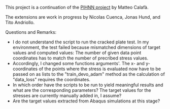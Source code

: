 This project is a continuation of the [PIHNN project](https://github.com/teocala/pihnn) by Matteo Calafà.

The extensions are work in progress by Nicolas Cuenca, Jonas Hund, and Tito Andriollo.

Questions and Remarks:
- I do not understand the script to run the cracked plate test. In my environment, the test failed because mismatched dimensions of target values and computed values: The number of given data point coordinates has to match the number of precribed stress values.
- Accordingly, I changed some functions arguments'. The x- and y-coordinates of the points where the stress is evaluated now have to be passed on as lists to the "train_devo_adam" method as the calculation of "data_loss" requires the coordinates.
- In which order have the scripts to be run to yield meaningful results and what are the corresponding parameters? The target values for the stresses are currently manually added in, I assume?
- Are the target values extracted from Abaqus simulations at this stage? 
